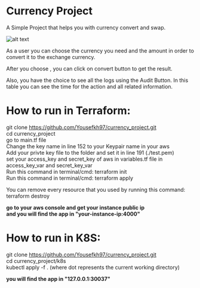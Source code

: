 # Currency Project
 
A Simple Project that helps you with currency convert and swap. 

![alt text](https://www.calculatorsoup.com/images/thumbnails/calculators_financial_currency-converter.png)

As a user you can choose the currency you need and the amount in order to convert it to the exchange currency.

After you choose , you can click on convert button to get the result. 

Also, you have the choice to see all the logs using the Audit Button. In this table you can see the time for the action and all related information.
 

# How to run in Terraform:  
git clone https://github.com/Yousefkh97/currency_project.git  
cd currency_project  
go to main.tf file  
Change the key name in line 152 to your Keypair name in your aws  
Add your privte key file to the folder and set it in line 191 (./test.pem)  
set your access_key and secret_key of aws in variables.tf file in access_key_var and secret_key_var  
Run this command in terminal/cmd: terraform init  
Run this command in terminal/cmd: terraform apply

You can remove every resource that you used by running this command:  
terraform destroy
  
**go to your aws console and get your instance public ip**  
**and you will find the app in "your-instance-ip:4000"**  

# How to run in K8S:  
git clone https://github.com/Yousefkh97/currency_project.git  
cd currency_project/k8s  
kubectl apply -f . (where dot represents the current working directory) 

**you will find the app in "127.0.0.1:30037"**
